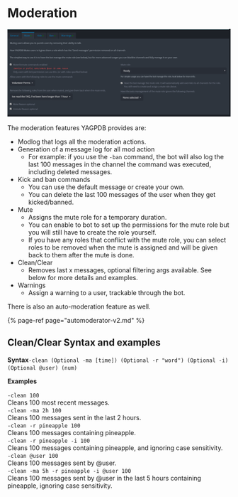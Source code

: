 # Moderation

![](../.gitbook/assets/moderation.PNG)

The moderation features YAGPDB provides are:

* Modlog that logs all the moderation actions.
* Generation of a message log for all mod action
  * For example: if you use the `-ban` command, the bot will also log the last 100 messages in the channel the command was executed, including deleted messages.
* Kick and ban commands
  * You can use the default message or create your own.
  * You can delete the last 100 messages of the user when they get kicked/banned.
* Mute
  * Assigns the mute role for a temporary duration.
  * You can enable to bot to set up the permissions for the mute role but you will still have to create the role yourself.
  * If you have any roles that conflict with the mute role, you can select roles to be removed when the mute is assigned and will be given back to them after the mute is done. 
* Clean/Clear
  * Removes last x messages, optional filtering args available. See below for more details and examples.
* Warnings
  * Assign a warning to a user, trackable through the bot. 

There is also an auto-moderation feature as well.

{% page-ref page="automoderator-v2.md" %}

## Clean/Clear Syntax and examples

 **Syntax**`-clean (Optional -ma [time]) (Optional -r "word") (Optional -i) (Optional @user) (num)` 

**Examples**  
  
`-clean 100`   
Cleans 100 most recent messages.  
`-clean -ma 2h 100`   
Cleans 100 messages sent in the last 2 hours.  
`-clean -r pineapple 100`  
Cleans 100 messages containing pineapple.  
`-clean -r pineapple -i 100`   
Cleans 100 messages containing pineapple, and ignoring case sensitivity.  
`-clean @user 100`   
Cleans 100 messages sent by @user.  
`-clean -ma 5h -r pineapple -i @user 100`   
Cleans 100 messages sent by @user in the last 5 hours containing pineapple, ignoring case sensitivity.

